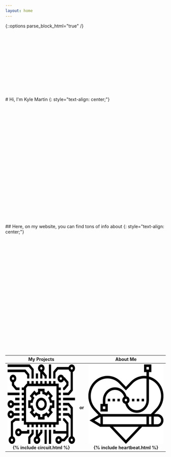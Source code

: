 ```yaml
---
layout: home
---
```

{::options parse_block_html="true" /}

<div style="height:5vh">
</div>
<div style="height:10vh">
# Hi, I'm Kyle Martin
{: style="text-align: center;"}
</div>

<div style="height:10vh">
## Here, on my website, you can find tons of info about
{: style="text-align: center;"}
</div>

<div style="height:75vh">
  <table style="align:center;width:100%;">
    <tr>
      <th>My Projects</th>
      <th> </th>
      <th>About Me</th>
    </tr>
    <tr>
      <th>
        <a href="/#projects" id="projectsImage"> <img src="/assets/projects.png" style="width:250px;height:250px;border:0;" />
        </a>
        <canvas id="circuitCanvas"> </canvas>
        {% include circuit.html %}
      </th>
      <th>
        or
      </th>
      <th>
        <a href="/#aboutme" id="aboutmeImage"> <img src="/assets/aboutme.png" style="width:250px;height:250px;border:0;" />
        </a>
        {% include heartbeat.html  %}
      </th>
    </tr>
  </table>
</div>

<div style="height:50vh">
# Projects {#projects}
{: style="text-align: center;"}
So here's some info about the projects I'm working on
</div>

<div style="height:50vh">
# About Me {#aboutme}
{: style="text-align: center;"}
So here's some info about me
</div>
